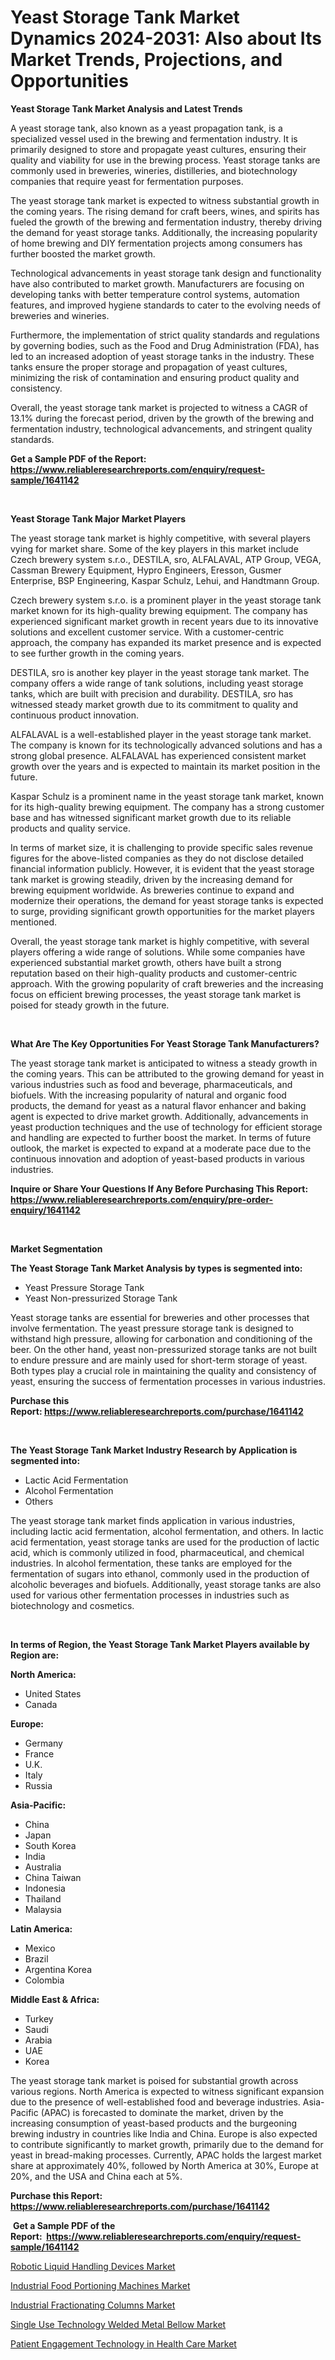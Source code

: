 <p><h1>Yeast Storage Tank Market Dynamics 2024-2031: Also about Its Market Trends, Projections, and Opportunities</h1></p><p><strong>Yeast Storage Tank Market Analysis and Latest Trends</strong></p>
<p><p>A yeast storage tank, also known as a yeast propagation tank, is a specialized vessel used in the brewing and fermentation industry. It is primarily designed to store and propagate yeast cultures, ensuring their quality and viability for use in the brewing process. Yeast storage tanks are commonly used in breweries, wineries, distilleries, and biotechnology companies that require yeast for fermentation purposes.</p><p>The yeast storage tank market is expected to witness substantial growth in the coming years. The rising demand for craft beers, wines, and spirits has fueled the growth of the brewing and fermentation industry, thereby driving the demand for yeast storage tanks. Additionally, the increasing popularity of home brewing and DIY fermentation projects among consumers has further boosted the market growth.</p><p>Technological advancements in yeast storage tank design and functionality have also contributed to market growth. Manufacturers are focusing on developing tanks with better temperature control systems, automation features, and improved hygiene standards to cater to the evolving needs of breweries and wineries.</p><p>Furthermore, the implementation of strict quality standards and regulations by governing bodies, such as the Food and Drug Administration (FDA), has led to an increased adoption of yeast storage tanks in the industry. These tanks ensure the proper storage and propagation of yeast cultures, minimizing the risk of contamination and ensuring product quality and consistency.</p><p>Overall, the yeast storage tank market is projected to witness a CAGR of 13.1% during the forecast period, driven by the growth of the brewing and fermentation industry, technological advancements, and stringent quality standards.</p></p>
<p><strong>Get a Sample PDF of the Report:&nbsp; <a href="https://www.reliableresearchreports.com/enquiry/request-sample/1641142">https://www.reliableresearchreports.com/enquiry/request-sample/1641142</a></strong></p>
<p>&nbsp;</p>
<p><strong>Yeast Storage Tank Major Market Players</strong></p>
<p><p>The yeast storage tank market is highly competitive, with several players vying for market share. Some of the key players in this market include Czech brewery system s.r.o., DESTILA, sro, ALFALAVAL, ATP Group, VEGA, Cassman Brewery Equipment, Hypro Engineers, Eresson, Gusmer Enterprise, BSP Engineering, Kaspar Schulz, Lehui, and Handtmann Group.</p><p>Czech brewery system s.r.o. is a prominent player in the yeast storage tank market known for its high-quality brewing equipment. The company has experienced significant market growth in recent years due to its innovative solutions and excellent customer service. With a customer-centric approach, the company has expanded its market presence and is expected to see further growth in the coming years.</p><p>DESTILA, sro is another key player in the yeast storage tank market. The company offers a wide range of tank solutions, including yeast storage tanks, which are built with precision and durability. DESTILA, sro has witnessed steady market growth due to its commitment to quality and continuous product innovation.</p><p>ALFALAVAL is a well-established player in the yeast storage tank market. The company is known for its technologically advanced solutions and has a strong global presence. ALFALAVAL has experienced consistent market growth over the years and is expected to maintain its market position in the future.</p><p>Kaspar Schulz is a prominent name in the yeast storage tank market, known for its high-quality brewing equipment. The company has a strong customer base and has witnessed significant market growth due to its reliable products and quality service.</p><p>In terms of market size, it is challenging to provide specific sales revenue figures for the above-listed companies as they do not disclose detailed financial information publicly. However, it is evident that the yeast storage tank market is growing steadily, driven by the increasing demand for brewing equipment worldwide. As breweries continue to expand and modernize their operations, the demand for yeast storage tanks is expected to surge, providing significant growth opportunities for the market players mentioned.</p><p>Overall, the yeast storage tank market is highly competitive, with several players offering a wide range of solutions. While some companies have experienced substantial market growth, others have built a strong reputation based on their high-quality products and customer-centric approach. With the growing popularity of craft breweries and the increasing focus on efficient brewing processes, the yeast storage tank market is poised for steady growth in the future.</p></p>
<p>&nbsp;</p>
<p><strong>What Are The Key Opportunities For Yeast Storage Tank Manufacturers?</strong></p>
<p><p>The yeast storage tank market is anticipated to witness a steady growth in the coming years. This can be attributed to the growing demand for yeast in various industries such as food and beverage, pharmaceuticals, and biofuels. With the increasing popularity of natural and organic food products, the demand for yeast as a natural flavor enhancer and baking agent is expected to drive market growth. Additionally, advancements in yeast production techniques and the use of technology for efficient storage and handling are expected to further boost the market. In terms of future outlook, the market is expected to expand at a moderate pace due to the continuous innovation and adoption of yeast-based products in various industries.</p></p>
<p><strong>Inquire or Share Your Questions If Any Before Purchasing This Report: <a href="https://www.reliableresearchreports.com/enquiry/pre-order-enquiry/1641142">https://www.reliableresearchreports.com/enquiry/pre-order-enquiry/1641142</a></strong></p>
<p>&nbsp;</p>
<p><strong>Market Segmentation</strong></p>
<p><strong>The Yeast Storage Tank Market Analysis by types is segmented into:</strong></p>
<p><ul><li>Yeast Pressure Storage Tank</li><li>Yeast Non-pressurized Storage Tank</li></ul></p>
<p><p>Yeast storage tanks are essential for breweries and other processes that involve fermentation. The yeast pressure storage tank is designed to withstand high pressure, allowing for carbonation and conditioning of the beer. On the other hand, yeast non-pressurized storage tanks are not built to endure pressure and are mainly used for short-term storage of yeast. Both types play a crucial role in maintaining the quality and consistency of yeast, ensuring the success of fermentation processes in various industries.</p></p>
<p><strong>Purchase this Report:&nbsp;<a href="https://www.reliableresearchreports.com/purchase/1641142">https://www.reliableresearchreports.com/purchase/1641142</a></strong></p>
<p>&nbsp;</p>
<p><strong>The Yeast Storage Tank Market Industry Research by Application is segmented into:</strong></p>
<p><ul><li>Lactic Acid Fermentation</li><li>Alcohol Fermentation</li><li>Others</li></ul></p>
<p><p>The yeast storage tank market finds application in various industries, including lactic acid fermentation, alcohol fermentation, and others. In lactic acid fermentation, yeast storage tanks are used for the production of lactic acid, which is commonly utilized in food, pharmaceutical, and chemical industries. In alcohol fermentation, these tanks are employed for the fermentation of sugars into ethanol, commonly used in the production of alcoholic beverages and biofuels. Additionally, yeast storage tanks are also used for various other fermentation processes in industries such as biotechnology and cosmetics.</p></p>
<p>&nbsp;</p>
<p><strong>In terms of Region, the Yeast Storage Tank Market Players available by Region are:</strong></p>
<p>
    <p> <strong> North America: </strong>
        <ul>
            <li>United States</li>
            <li>Canada</li>
        </ul>
        </p> 
    <p> <strong> Europe: </strong>
        <ul>
            <li>Germany</li>
            <li>France</li>
            <li>U.K.</li>
            <li>Italy</li>
            <li>Russia</li>
        </ul>
        </p> 
    <p> <strong> Asia-Pacific: </strong>
        <ul>
            <li>China</li>
            <li>Japan</li>
            <li>South Korea</li>
            <li>India</li>
            <li>Australia</li>
            <li>China Taiwan</li>
            <li>Indonesia</li>
            <li>Thailand</li>
            <li>Malaysia</li>
        </ul>
        </p> 
    <p> <strong> Latin America: </strong>
        <ul>
            <li>Mexico</li>
            <li>Brazil</li>
            <li>Argentina Korea</li>
            <li>Colombia</li>
        </ul>
        </p> 
    <p> <strong> Middle East & Africa: </strong>
        <ul>
            <li>Turkey</li>
            <li>Saudi</li>
            <li>Arabia</li>
            <li>UAE</li>
            <li>Korea</li>
        </ul>
    </p>
    </p>
<p><p>The yeast storage tank market is poised for substantial growth across various regions. North America is expected to witness significant expansion due to the presence of well-established food and beverage industries. Asia-Pacific (APAC) is forecasted to dominate the market, driven by the increasing consumption of yeast-based products and the burgeoning brewing industry in countries like India and China. Europe is also expected to contribute significantly to market growth, primarily due to the demand for yeast in bread-making processes. Currently, APAC holds the largest market share at approximately 40%, followed by North America at 30%, Europe at 20%, and the USA and China each at 5%.</p></p>
<p><strong>Purchase this Report: <a href="https://www.reliableresearchreports.com/purchase/1641142">https://www.reliableresearchreports.com/purchase/1641142</a></strong></p>
<p>&nbsp;<strong>Get a Sample PDF of the Report:&nbsp;&nbsp;<a href="https://www.reliableresearchreports.com/enquiry/request-sample/1641142">https://www.reliableresearchreports.com/enquiry/request-sample/1641142</a></strong></p>
<p><strong></strong></p>
<p><p><a href="https://medium.com/@christinegreen87/robotic-liquid-handling-devices-market-research-report-its-history-and-forecast-2023-to-2030-23142f9a9f23">Robotic Liquid Handling Devices Market</a></p><p><a href="https://github.com/Triciasol/Market-Research-Report-List-1/blob/main/industrial-food-portioning-machines-market.md">Industrial Food Portioning Machines Market</a></p><p><a href="https://github.com/chartsaturn/Market-Research-Report-List-1/blob/main/industrial-fractionating-columns-market.md">Industrial Fractionating Columns Market</a></p><p><a href="https://medium.com/@christinegreen87/single-use-technology-welded-metal-bellow-market-the-key-to-successful-business-strategy-forecast-7a520c699830">Single Use Technology Welded Metal Bellow Market</a></p><p><a href="https://medium.com/@christinegreen87/patient-engagement-technology-in-health-care-nbsp-market-focuses-on-market-share-size-and-3b90c50b2e28">Patient Engagement Technology in Health Care Market</a></p></p>